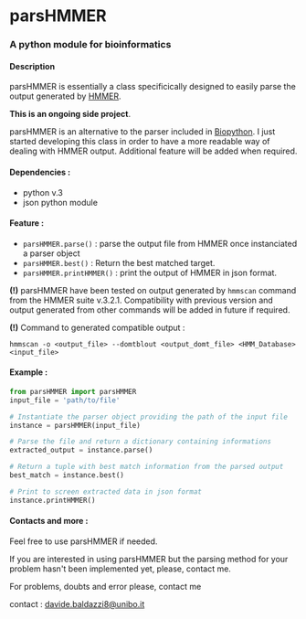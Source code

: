 # parsHMMER
### A python module for bioinformatics

#### Description

parsHMMER is essentially a class specificically designed to easily parse the output generated by [HMMER][1].

**This is an ongoing side project**.

parsHMMER is an alternative to the parser included in [Biopython][2]. I just started developing this class in order to have a more readable way of dealing with HMMER output. Additional feature will be added when required.

#### Dependencies :
* python v.3
* json python module

#### Feature :
* `parsHMMER.parse()` : parse the output file from HMMER once instanciated a parser object
* `parsHMMER.best()` : Return the best matched target.
* `parsHMMER.printHMMER()` : print the output of HMMER in json format.

**(!)** parsHMMER have been tested on output generated by `hmmscan` command from the HMMER suite v.3.2.1. Compatibility with previous version and output generated from other commands will be added in future if required.

**(!)** Command to generated compatible output :
~~~
hmmscan -o <output_file> --domtblout <output_domt_file> <HMM_Database> <input_file>
~~~

#### Example :
~~~python
from parsHMMER import parsHMMER
input_file = 'path/to/file'

# Instantiate the parser object providing the path of the input file
instance = parsHMMER(input_file)

# Parse the file and return a dictionary containing informations
extracted_output = instance.parse()

# Return a tuple with best match information from the parsed output
best_match = instance.best()

# Print to screen extracted data in json format
instance.printHMMER()
~~~

#### Contacts and more :

Feel free to use parsHMMER if needed.

If you are interested in using parsHMMER but the parsing method for your problem hasn't been implemented yet, please, contact me.

For problems, doubts and error please, contact me

contact : davide.baldazzi8@unibo.it



[1]:http://hmmer.org
[2]:https://biopython.org